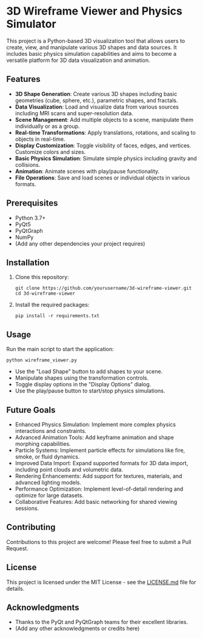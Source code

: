 # 3D Wireframe Viewer and Physics Simulator

This project is a Python-based 3D visualization tool that allows users to create, view, and manipulate various 3D shapes and data sources. It includes basic physics simulation capabilities and aims to become a versatile platform for 3D data visualization and animation.

## Features

- **3D Shape Generation**: Create various 3D shapes including basic geometries (cube, sphere, etc.), parametric shapes, and fractals.
- **Data Visualization**: Load and visualize data from various sources including MRI scans and super-resolution data.
- **Scene Management**: Add multiple objects to a scene, manipulate them individually or as a group.
- **Real-time Transformations**: Apply translations, rotations, and scaling to objects in real-time.
- **Display Customization**: Toggle visibility of faces, edges, and vertices. Customize colors and sizes.
- **Basic Physics Simulation**: Simulate simple physics including gravity and collisions.
- **Animation**: Animate scenes with play/pause functionality.
- **File Operations**: Save and load scenes or individual objects in various formats.

## Prerequisites

- Python 3.7+
- PyQt5
- PyQtGraph
- NumPy
- (Add any other dependencies your project requires)

## Installation

1. Clone this repository:
   ```
   git clone https://github.com/yourusername/3d-wireframe-viewer.git
   cd 3d-wireframe-viewer
   ```

2. Install the required packages:
   ```
   pip install -r requirements.txt
   ```

## Usage

Run the main script to start the application:

```
python wireframe_viewer.py
```

- Use the "Load Shape" button to add shapes to your scene.
- Manipulate shapes using the transformation controls.
- Toggle display options in the "Display Options" dialog.
- Use the play/pause button to start/stop physics simulations.

## Future Goals

- Enhanced Physics Simulation: Implement more complex physics interactions and constraints.
- Advanced Animation Tools: Add keyframe animation and shape morphing capabilities.
- Particle Systems: Implement particle effects for simulations like fire, smoke, or fluid dynamics.
- Improved Data Import: Expand supported formats for 3D data import, including point clouds and volumetric data.
- Rendering Enhancements: Add support for textures, materials, and advanced lighting models.
- Performance Optimization: Implement level-of-detail rendering and optimize for large datasets.
- Collaborative Features: Add basic networking for shared viewing sessions.

## Contributing

Contributions to this project are welcome! Please feel free to submit a Pull Request.

## License

This project is licensed under the MIT License - see the [LICENSE.md](LICENSE.md) file for details.

## Acknowledgments

- Thanks to the PyQt and PyQtGraph teams for their excellent libraries.
- (Add any other acknowledgments or credits here)

